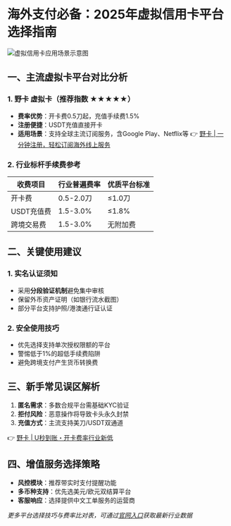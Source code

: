 # 海外支付必备：2025年虚拟信用卡平台选择指南

![虚拟信用卡应用场景示意图](https://bbtdd.com/wp-content/uploads/img/519079900.webp)

## 一、主流虚拟卡平台对比分析
### 1. 野卡 虚拟卡（推荐指数 ★★★★★）
- **费率优势**：开卡费0.5刀起，充值手续费1.5%
- **注册便捷**：USDT充值直接开卡
- **适用场景**：支持全球主流订阅服务，含Google Play、Netflix等
👉 [野卡 | 一分钟注册，轻松订阅海外线上服务](https://bbtdd.com/yeka)

### 2. 行业标杆手续费参考
| 收费项目    | 行业普遍费率 | 优质平台标准 |
|-------------|--------------|--------------|
| 开卡费      | 0.5-2.0刀    | ≤1.0刀       |
| USDT充值费  | 1.5-3.0%     | ≤1.8%        |
| 跨境交易费  | 1.5-3.0%     | 无附加费     |

## 二、关键使用建议
### 1. 实名认证须知
- 采用**分段验证机制**避免集中审核
- 保留外币资产证明（如银行流水截图）
- 部分平台支持护照/港澳通行证认证

### 2. 安全使用技巧
- 优先选择支持单次授权限额的平台
- 警惕低于1%的超低手续费陷阱
- 避免跨境支付产生货币转换费

## 三、新手常见误区解析
1. **匿名需求**：多数合规平台需基础KYC验证
2. **拒付风险**：恶意操作将导致卡头永久封禁 
3. **充值方式**：主流支持美刀/USDT双通道

👉 [野卡 | U秒到账・开卡费率行业新低](https://bbtdd.com/yeka)

## 四、增值服务选择策略
- **风控模块**：推荐带实时支付提醒功能
- **多币种支持**：优先选美元/欧元双结算平台
- **客服响应**：选择提供中文工单服务的运营商

*更多平台选择技巧与费率比对表，可通过[官网入口](https://bbtdd.com/yeka)获取最新行业数据*